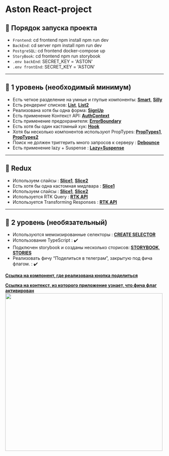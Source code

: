#  Aston React-project

## 🐧 Порядок запуска проекта
- `Frontend`: cd frontend npm install npm run dev
- `BackEnd`: cd server npm install npm run dev
- `PostgreSQL`: cd frontend docker-compose up  
- `StoryBook`: cd frontend npm run storybook  
- `.env backEnd`: SECRET_KEY = 'ASTON'
- `.env frontEnd`: SECRET_KEY = 'ASTON'



---

## 🦄 1 уровень (необходимый минимум)
- Есть четкое разделение на умные и глупые компоненты: [**Smart**](https://github.com/szx231/AstonEmail/blob/frontend/src/pages/Mail/index.tsx), [**Silly**](https://github.com/szx231/AstonEmail/blob/frontend/src/components/FavoriteMessageCard/index.tsx)
- Есть рендеринг списков: [**List**](https://github.com/szx231/AstonEmail/blob/frontend/src/pages/AdminPanel/index.tsx), [**List2**](https://github.com/szx231/AstonEmail/blob/frontend/src/pages/FavoriteMessage/index.tsx)
- Реализована хотя бы одна форма: [**SignUp**](https://github.com/szx231/AstonEmail/blob/frontend/src/pages/Authorization/SignUp/index.tsx)
- Есть применение Контекст API: [**AuthContext**](https://github.com/szx231/AstonEmail/blob/frontend/src/components/Context/Auth/index.tsx)
- Есть применение предохранителя: [**ErrorBoundary**](https://github.com/szx231/AstonEmail/blob/frontend/src/App.tsx)
- Есть хотя бы один кастомный хук: [**Hook**](https://github.com/szx231/AstonEmail/blob/frontend/src/hooks/useAthorization/index.tsx)
- Хотя бы несколько компонентов используют PropTypes: [**PropTypes1**](https://github.com/szx231/AstonEmail/blob/frontend/src/components/FavoriteMessageCard/index.tsx), [**PropTypes2**](https://github.com/szx231/AstonEmail/blob/frontend/src/pages/AdminPanel/UserCard/index.tsx)
- Поиск не должен триггерить много запросов к серверу : [**Debounce**](https://github.com/szx231/AstonEmail/blob/frontend/src/components/UI/Search/index.tsx)
- Есть применение lazy + Suspense : [**Lazy+Suspense**](https://github.com/szx231/AstonEmail/blob/frontend/src/App.tsx)

---

## 🐗 Redux
- Используем слайсы : [**Slice1**](https://github.com/szx231/AstonEmail/blob/frontend/src/store/Favorite/index.ts), [**Slice2**](https://github.com/szx231/AstonEmail/blob/frontend/src/store/FilterUsersStatus/index.tsx)
- Есть хотя бы одна кастомная мидлвара : [**Slice1**](https://github.com/szx231/AstonEmail/blob/frontend/src/store/CustomMiddlware/PrintConsol/index.ts)
- Используем слайсы : [**Slice1**](https://github.com/szx231/AstonEmail/blob/frontend/src/store/Favorite/index.ts), [**Slice2**](https://github.com/szx231/AstonEmail/blob/frontend/src/store/FilterUsersStatus/index.tsx)
- Используется RTK Query : [**RTK API**](https://github.com/szx231/AstonEmail/blob/frontend/src/store/EmailsApi/index.tsx)
- Используется Transforming Responses : [**RTK API**](https://github.com/szx231/AstonEmail/blob/frontend/src/store/EmailsApi/index.tsx)


---

## 🐼 2 уровень (необязательный)
- Используются мемоизированные селекторы : [**CREATE SELECTOR**](https://github.com/szx231/AstonEmail/blob/frontend/src/store/Selectors/index.tsx)
- Использование TypeScript : ✔️ 
- Подключен storybook и созданы несколько сторисов: [**STORYBOOK**](https://github.com/szx231/AstonEmail/tree/frontend/.storybook), [**STORIES**](https://github.com/szx231/AstonEmail/tree/frontend/src/stories)
- Реализовать фичу “Поделиться в телеграм”, закрытую под фича флагом. : ✔️ 

[**Ссылка на компонент, где реализована кнопка поделиться**](https://github.com/szx231/AstonEmail/blob/frontend/src/pages/CurrentMessage/index.tsx)

[**Ссылка на контекст, из которого приложение узнает, что фича флаг активирован**](https://github.com/szx231/AstonEmail/blob/frontend/src/components/Context/FeatureFlag/index.tsx)
<img src="https://user-images.githubusercontent.com/82704685/224871606-7b2be014-fc08-4971-9bb3-e682c15de67f.jpg" width="500px" />



